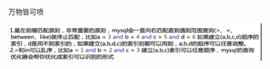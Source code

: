 万物皆可喷

![joke](https://raw.githubusercontent.com/nobt854/nobt854.github.io/master/_posts/1559288946090.png)
